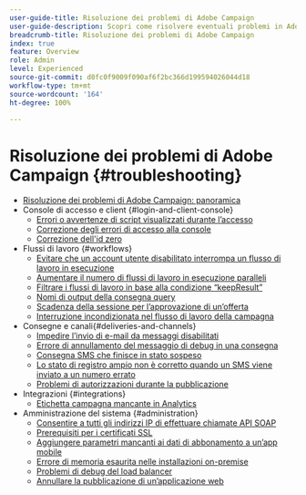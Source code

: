 ```yaml
---
user-guide-title: Risoluzione dei problemi di Adobe Campaign
user-guide-description: Scopri come risolvere eventuali problemi in Adobe Campaign.
breadcrumb-title: Risoluzione dei problemi di Adobe Campaign
index: true
feature: Overview
role: Admin
level: Experienced
source-git-commit: d0fc0f9009f090af6f2bc366d199594026044d18
workflow-type: tm+mt
source-wordcount: '164'
ht-degree: 100%

---
```



# Risoluzione dei problemi di Adobe Campaign {#troubleshooting}

+ [Risoluzione dei problemi di Adobe Campaign: panoramica](/help/troubleshoot-adobe-campaign/overview.md)
+ Console di accesso e client {#login-and-client-console}
   + [Errori o avvertenze di script visualizzati durante l’accesso](/help/troubleshoot-adobe-campaign/script-error-during-login-errors.md)
   + [Correzione degli errori di accesso alla console](/help/troubleshoot-adobe-campaign/console-login-errors.md)
   + [Correzione dell&#39;id zero](/help/troubleshoot-adobe-campaign/fixing-zero-id.md)
+ Flussi di lavoro {#workflows}
   + [Evitare che un account utente disabilitato interrompa un flusso di lavoro in esecuzione](/help/troubleshoot-adobe-campaign/prevent-disabled-accounts-from-stopping-workflow.md)
   + [Aumentare il numero di flussi di lavoro in esecuzione paralleli](/help/troubleshoot-adobe-campaign/increase-parallel-workflows.md)
   + [Filtrare i flussi di lavoro in base alla condizione “keepResult”](/help/troubleshoot-adobe-campaign/keep-result-workflow.md)
   + [Nomi di output della consegna query](/help/troubleshoot-adobe-campaign/query-delivery-output-names.md)
   + [Scadenza della sessione per l’approvazione di un’offerta](/help/troubleshoot-adobe-campaign/session-expired-approving-offer.md)
   + [Interruzione incondizionata nel flusso di lavoro della campagna](/help/troubleshoot-adobe-campaign/unconditional-stop-workflow.md)
+ Consegne e canali{#deliveries-and-channels}
   + [Impedire l’invio di e-mail da messaggi disabilitati](/help/troubleshoot-adobe-campaign/disabled-messages-sending-emails.md)
   + [Errore di annullamento del messaggio di debug in una consegna](/help/troubleshoot-adobe-campaign/message-cancelled-error.md)
   + [Consegna SMS che finisce in stato sospeso](/help/troubleshoot-adobe-campaign/resolve-pending-state-sms-delivery.md)
   + [Lo stato di registro ampio non è corretto quando un SMS viene inviato a un numero errato](/help/troubleshoot-adobe-campaign/sms-broad-log.md)
   + [Problemi di autorizzazioni durante la pubblicazione](/help/troubleshoot-adobe-campaign/publishing-permissions-issues.md)
+ Integrazioni {#integrations}
   + [Etichetta campagna mancante in Analytics](/help/troubleshoot-adobe-campaign/missing-campaign-label.md)
+ Amministrazione del sistema {#administration}
   + [Consentire a tutti gli indirizzi IP di effettuare chiamate API SOAP](/help/troubleshoot-adobe-campaign/allow-all-ip-address-to-make-soap-calls.md)
   + [Prerequisiti per i certificati SSL](/help/troubleshoot-adobe-campaign/ssl-pre-requisites.md)
   + [Aggiungere parametri mancanti ai dati di abbonamento a un’app mobile](/help/troubleshoot-adobe-campaign/missing-parameters-app-subscription.md)
   + [Errore di memoria esaurita nelle installazioni on-premise](/help/troubleshoot-adobe-campaign/troubleshooting-memory-issues.md)
   + [Problemi di debug del load balancer](/help/troubleshoot-adobe-campaign/load-balancer-issues.md)
   + [Annullare la pubblicazione di un’applicazione web](/help/troubleshoot-adobe-campaign/unpublish-web-application.md)